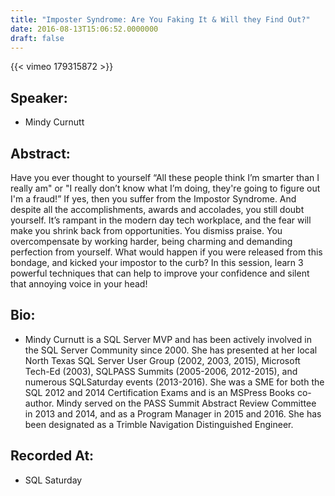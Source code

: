```yaml
---
title: "Imposter Syndrome: Are You Faking It & Will they Find Out?"
date: 2016-08-13T15:06:52.0000000
draft: false
---
```


{{< vimeo 179315872 >}}

## Speaker:

 - Mindy Curnutt

## Abstract:

<p>Have you ever thought to yourself  “All these people think I’m smarter than I really am" or "I really don’t know what I’m doing, they're going to figure out I'm a fraud!”  If yes, then you suffer from the Impostor Syndrome. And despite all the accomplishments, awards and accolades, you still doubt yourself. It’s rampant in the modern day tech workplace, and the fear will make you shrink back from opportunities. You dismiss praise. You overcompensate by working harder, being charming and demanding perfection from yourself. What would happen if you were released from this bondage, and kicked your impostor to the curb? In this session, learn 3 powerful techniques that can help to improve your confidence and silent that annoying voice in your head!</p>

## Bio:

 - <p>Mindy Curnutt is a SQL Server MVP and has been actively involved in the SQL Server Community since 2000. She has presented at her local North Texas SQL Server User Group (2002, 2003, 2015), Microsoft Tech-Ed (2003), SQLPASS Summits (2005-2006, 2012-2015), and numerous SQLSaturday events (2013-2016). She was a SME for both the SQL 2012 and 2014 Certification Exams and is an MSPress Books co-author. Mindy served on the PASS Summit Abstract Review Committee in 2013 and 2014, and as a Program Manager in 2015 and 2016. She has been designated as a Trimble Navigation Distinguished Engineer.</p>

## Recorded At:

 - SQL Saturday

